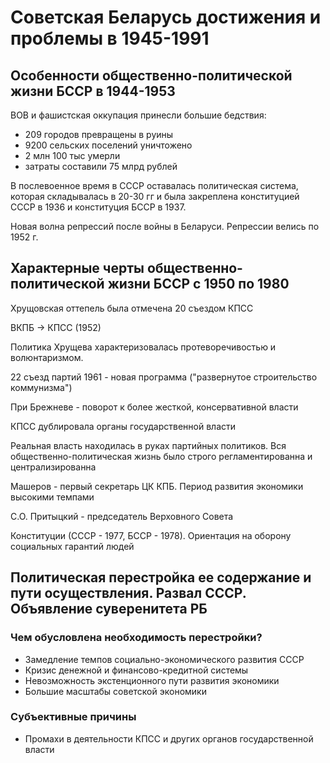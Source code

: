 # Советская Беларусь достижения и проблемы в 1945-1991

## Особенности общественно-политической жизни БССР в 1944-1953

ВОВ и фашистская оккупация принесли большие бедствия:
- 209 городов превращены в руины
- 9200 сельских поселений уничтожено
- 2 млн 100 тыс умерли
- затраты составили 75 млрд рублей

В послевоенное время в СССР оставалась политическая система, которая складывалась в 20-30 гг и была закреплена конституцией СССР в 1936 и конституция БССР в 1937.

Новая волна репрессий после войны в Беларуси. Репрессии велись по 1952 г.

## Характерные черты общественно-политической жизни БССР с 1950 по 1980

Хрущовская оттепель была отмечена 20 съездом КПСС

ВКПБ -> КПСС (1952)

Политика Хрущева характеризовалась протеворечивостью и волюнтаризмом.

22 съезд партий 1961 - новая программа ("развернутое строительство коммунизма")

При Брежневе - поворот к более жесткой, консервативной власти

КПСС дублировала органы государственной власти

Реальная власть находилась в руках партийных политиков. Вся общественно-политическая жизнь было строго регламентированна и централизированна

Машеров - первый секретарь ЦК КПБ. Период развития экономики высокими темпами

С.О. Притыцкий - председатель Верховного Совета

Конституции (СССР - 1977, БССР - 1978). Ориентация на оборону социальных гарантий людей

## Политическая перестройка ее содержание и пути осуществления. Развал СССР. Объявление суверенитета РБ

### Чем обусловлена необходимость перестройки?

- Замедление темпов социально-экономического развития СССР
- Кризис денежной и финансово-кредитной системы
- Невозможность экстенционного пути развития экономики
- Большие масштабы советской экономики

### Субъективные причины

- Промахи в деятельности КПСС и других органов государственной власти
